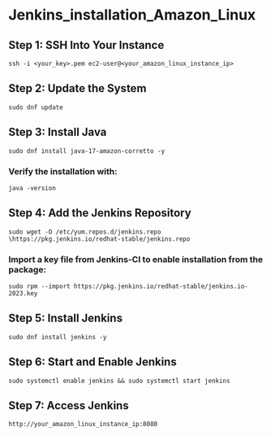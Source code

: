 # Jenkins_installation_Amazon_Linux
## Step 1: SSH Into Your Instance
``` ssh -i <your_key>.pem ec2-user@<your_amazon_linux_instance_ip> ```
## Step 2: Update the System
``` sudo dnf update ```
## Step 3: Install Java
``` sudo dnf install java-17-amazon-corretto -y ```
### Verify the installation with:
``` java -version ```
## Step 4: Add the Jenkins Repository 
``` sudo wget -O /etc/yum.repos.d/jenkins.repo \https://pkg.jenkins.io/redhat-stable/jenkins.repo ```

### Import a key file from Jenkins-CI to enable installation from the package:
``` sudo rpm --import https://pkg.jenkins.io/redhat-stable/jenkins.io-2023.key ```

## Step 5: Install Jenkins
``` sudo dnf install jenkins -y ```

## Step 6: Start and Enable Jenkins
``sudo systemctl enable jenkins &&
   sudo systemctl start jenkins``

## Step 7: Access Jenkins
``` http://your_amazon_linux_instance_ip:8080 ```

